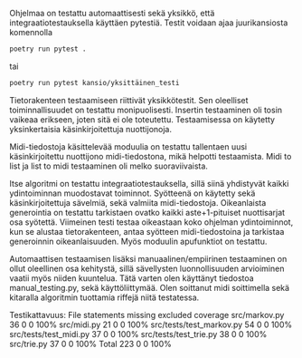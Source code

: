 Ohjelmaa on testattu automaattisesti sekä yksikkö, että integraatiotestauksella käyttäen pytestiä. Testit voidaan ajaa juurikansiosta komennolla
```bash
poetry run pytest .
```
tai
```bash
poetry run pytest kansio/yksittäinen_testi
```

Tietorakenteen testaamiseen riittivät yksikkötestit. Sen oleelliset toiminnallisuudet on testattu monipuolisesti. Insertin testaaminen oli tosin vaikeaa erikseen, joten sitä ei ole toteutettu. Testaamisessa on käytetty yksinkertaisia käsinkirjoitettuja nuottijonoja.

Midi-tiedostoja käsittelevää moduulia on testattu tallentaen uusi käsinkirjoitettu nuottijono midi-tiedostona, mikä helpotti testaamista. Midi to list ja list to midi testaaminen oli melko suoraviivaista.

Itse algoritmi on testattu integraatiotestauksella, sillä siinä yhdistyvät kaikki ydintoiminnan muodostavat toiminnot. Syötteenä on käytetty sekä käsinkirjoitettuja sävelmiä, sekä valmiita midi-tiedostoja. Oikeanlaista generointia on testattu tarkistaen ovatko kaikki aste+1-pituiset nuottisarjat osa syötettä. Viimeinen testi testaa oikeastaan koko ohjelman ydintoiminnot, kun se alustaa tietorakenteen, antaa syötteen midi-tiedostoina ja tarkistaa generoinnin oikeanlaisuuden. Myös moduulin apufunktiot on testattu.

Automaattisen testaamisen lisäksi manuaalinen/empiirinen testaaminen on ollut oleellinen osa kehitystä, sillä sävellysten luonnollisuuden arvioiminen vaatii myös niiden kuuntelua. Tätä varten olen käyttänyt tiedostoa manual_testing.py, sekä käyttöliittymää. Olen soittanut midi soittimella sekä kitaralla algoritmin tuottamia riffejä niitä testatessa.

Testikattavuus:
File                        statements  missing excluded coverage
src/markov.py	            36          0   	0   	 100%
src/midi.py	                21	        0	    0	     100%
src/tests/test_markov.py	54	        0	    0	     100%
src/tests/test_midi.py  	37	        0	    0	     100%
src/tests/test_trie.py  	38	        0	    0	     100%
src/trie.py             	37	        0	    0	     100%
Total	                    223	        0	    0	     100%